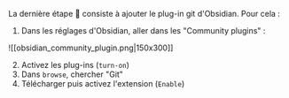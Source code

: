 La dernière étape 🎉 consiste à ajouter le plug-in git d'Obsidian. Pour cela : 

1. Dans les réglages d'Obsidian, aller dans les "Community plugins" : 

![[obsidian_community_plugin.png|150x300]]

2. Activez les plug-ins (`turn-on`) 
3. Dans `browse`, chercher "Git" 
4. Télécharger puis activez l'extension (`Enable`)

